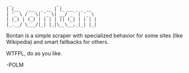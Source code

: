
     _                 _              
    | |__   ___  _ __ | |_ __ _ _ __  
    | '_ \ / _ \| '_ \| __/ _` | '_ \ 
    | |_) | (_) | | | | || (_| | | | |
    |_.__/ \___/|_| |_|\__\__,_|_| |_|


Bontan is a simple scraper with specialized behavior for some sites (like
Wikipedia) and smart fallbacks for others. 

WTFPL, do as you like.

-POLM

